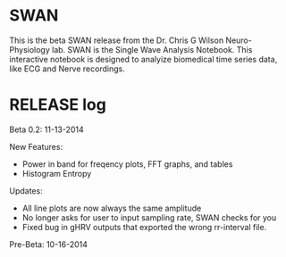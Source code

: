 SWAN
====

This is the beta SWAN release from the Dr. Chris G Wilson Neuro-Physiology lab. 
SWAN is the Single Wave Analysis Notebook. This interactive notebook is designed to analyize biomedical time series data, like ECG and Nerve recordings. 

RELEASE log
===

Beta 0.2: 11-13-2014

New Features: 
- Power in band for freqency plots, FFT graphs, and tables
- Histogram Entropy

Updates:
- All line plots are now always the same amplitude
- No longer asks for user to input sampling rate, SWAN checks for you
- Fixed bug in gHRV outputs that exported the wrong rr-interval file.

Pre-Beta: 10-16-2014
